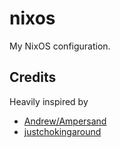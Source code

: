 # nixos
My NixOS configuration.

## Credits
Heavily inspired by

- [Andrew/Ampersand](https://github.com/Andrey0189/nixos-config)
- [justchokingaround](https://github.com/justchokingaround/nude)
